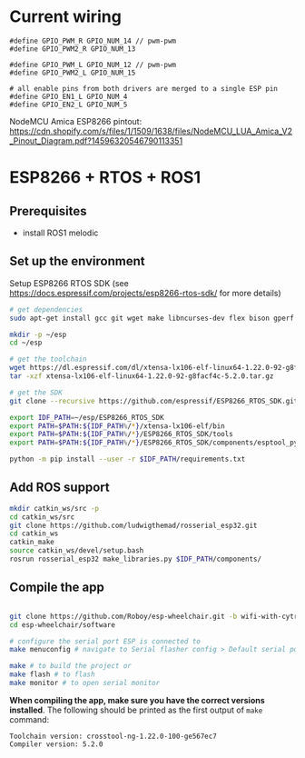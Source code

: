 # Current wiring 
```
#define GPIO_PWM_R GPIO_NUM_14 // pwm-pwm
#define GPIO_PWM2_R GPIO_NUM_13

#define GPIO_PWM_L GPIO_NUM_12 // pwm-pwm
#define GPIO_PWM2_L GPIO_NUM_15

# all enable pins from both drivers are merged to a single ESP pin
#define GPIO_EN1_L GPIO_NUM_4
#define GPIO_EN2_L GPIO_NUM_5
```
NodeMCU Amica ESP8266 pintout: https://cdn.shopify.com/s/files/1/1509/1638/files/NodeMCU_LUA_Amica_V2_Pinout_Diagram.pdf?14596320546790113351
# ESP8266 + RTOS + ROS1
## Prerequisites
- install ROS1 melodic

## Set up the environment
Setup ESP8266 RTOS SDK (see https://docs.espressif.com/projects/esp8266-rtos-sdk/ for more details)
```bash
# get dependencies
sudo apt-get install gcc git wget make libncurses-dev flex bison gperf python python-serial

mkdir -p ~/esp
cd ~/esp

# get the toolchain
wget https://dl.espressif.com/dl/xtensa-lx106-elf-linux64-1.22.0-92-g8facf4c-5.2.0.tar.gz
tar -xzf xtensa-lx106-elf-linux64-1.22.0-92-g8facf4c-5.2.0.tar.gz

# get the SDK
git clone --recursive https://github.com/espressif/ESP8266_RTOS_SDK.git

export IDF_PATH=~/esp/ESP8266_RTOS_SDK
export PATH=$PATH:${IDF_PATH%/*}/xtensa-lx106-elf/bin
export PATH=$PATH:${IDF_PATH%/*}/ESP8266_RTOS_SDK/tools
export PATH=$PATH:${IDF_PATH%/*}/ESP8266_RTOS_SDK/components/esptool_py/esptool

python -m pip install --user -r $IDF_PATH/requirements.txt

```

## Add ROS support
```bash
mkdir catkin_ws/src -p
cd catkin_ws/src
git clone https://github.com/ludwigthemad/rosserial_esp32.git
cd catkin_ws 
catkin_make
source catkin_ws/devel/setup.bash
rosrun rosserial_esp32 make_libraries.py $IDF_PATH/components/
```

## Compile the app
```bash

git clone https://github.com/Roboy/esp-wheelchair.git -b wifi-with-cytron
cd esp-wheelchair/software

# configure the serial port ESP is connected to
make menuconfig # navigate to Serial flasher config > Default serial port and enter e.g. ttyUSB0

make # to build the project or
make flash # to flash
make monitor # to open serial monitor

```

__When compiling the app, make sure you have the correct versions installed__. The following should be printed as the first output of `make` command:

```
Toolchain version: crosstool-ng-1.22.0-100-ge567ec7
Compiler version: 5.2.0
```

